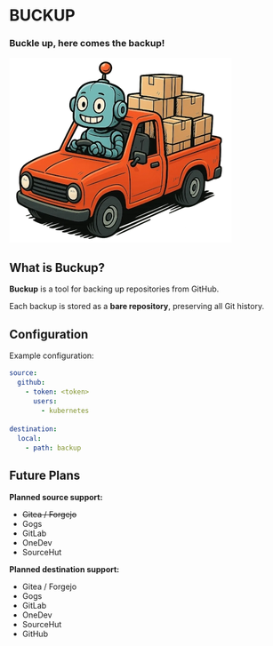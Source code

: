 # BUCKUP
### Buckle up, here comes the backup!

![Robbie](assets/robbie_small.webp)

## What is Buckup?
**Buckup** is a tool for backing up repositories from GitHub.

Each backup is stored as a **bare repository**, preserving all Git history.

## Configuration
Example configuration:
```yaml
source:
  github:
    - token: <token>
      users:
        - kubernetes

destination:
  local:
    - path: backup
```

## Future Plans
**Planned source support:**
- ~~Gitea / Forgejo~~
- Gogs
- GitLab
- OneDev
- SourceHut

**Planned destination support:**
- Gitea / Forgejo
- Gogs
- GitLab
- OneDev
- SourceHut
- GitHub
